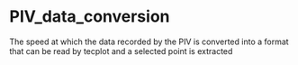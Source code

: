 # PIV_data_conversion
The speed at which the data recorded by the PIV is converted into a format that can be read by tecplot and a selected point is extracted
